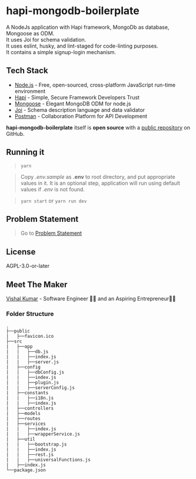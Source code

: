 # hapi-mongodb-boilerplate

A NodeJs application with Hapi framework, MongoDb as database, Mongoose as ODM.  
It uses Joi for schema validation.  
It uses eslint, husky, and lint-staged for code-linting purposes.  
It contains a simple signup-login mechanism.

## Tech Stack

* [Node.js] - Free, open-sourced, cross-platform JavaScript run-time environment
* [Hapi] - Simple, Secure Framework Developers Trust
* [Mongoose] - Elegant MongoDB ODM for node.js
* [Joi] - Schema description language and data validator
* [Postman] - Collaboration Platform for API Development

**hapi-mongodb-boilerplate** itself is **open source** with a [public repository][hapi-mongodb-boilerplate] on GitHub.

## Running it

> `yarn`

> Copy *.env.sample* as **.env** to root directory, and put appropriate values in it. It is an optional step, application will run using default values if *.env* is not found.

> `yarn start` or `yarn run dev`

## Problem Statement

> Go to [Problem Statement]

## License

AGPL-3.0-or-later

## Meet The Maker
[Vishal Kumar] - Software Engineer 👨‍💻 and an Aspiring Entrepreneur👨‍💼

### Folder Structure
    .
    ├──public
    |   ├──favicon.ico
    ├──src
    |   ├──app
    |   |   ├──db.js
    |   |   ├──index.js
    |   |   ├──server.js
    |   ├──config
    |   |   ├──dbConfig.js
    |   |   ├──index.js
    |   |   ├──plugin.js
    |   |   ├──serverConfig.js
    |   ├──constants
    |   |   ├──i18n.js
    |   |   ├──index.js
    |   ├──controllers
    |   ├──models
    |   ├──routes
    |   ├──services
    |   |   ├──index.js
    |   |   ├──wrapperService.js
    |   ├──util
    |   |   ├──bootstrap.js
    |   |   ├──index.js
    |   |   ├──rest.js
    |   |   ├──universalFunctions.js
    |   ├──index.js
    └──package.json

[Vishal Kumar]: <https://www.linkedin.com/in/the-vishal-kumar/>
[Node.js]: <https://nodejs.dev/>
[Hapi]: <https://hapi.dev/>
[Mongoose]: <https://mongoosejs.com/>
[Joi]: <https://joi.dev/>
[Postman]: <https://www.postman.com/>
[hapi-mongodb-boilerplate]: <https://github.com/the-vishal-kumar/hapi-mongodb-boilerplate>
[Problem Statement]: <./PROBLEM.md>